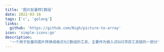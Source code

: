 ```yaml
---
title: '图片批量转C数组'
date: 2022-03-16
tags: ['c', 'golang']
links:
  github: 'https://github.com/Nigh/picture-to-array'
icon: 'simple-icons:go'
description: 
  '一个用于批量将图片转换成格式化C数组的工具，主要作为嵌入式GUI项目工具链的一部分'
---
```

